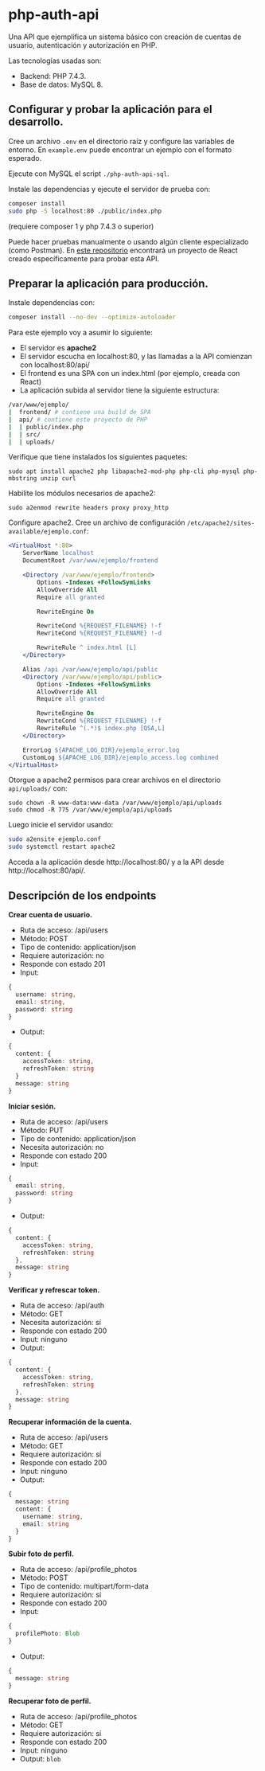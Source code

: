 # php-auth-api

Una API que ejemplifica un sistema básico con creación de cuentas de usuario, autenticación y autorización en PHP.

Las tecnologías usadas son:
* Backend: PHP 7.4.3.
* Base de datos: MySQL 8.


## Configurar y probar la aplicación para el desarrollo.

Cree un archivo `.env` en el directorio raíz y configure las variables de entorno. En `example.env` puede encontrar un ejemplo con el formato esperado.

Ejecute con MySQL el script `./php-auth-api-sql`.

Instale las dependencias y ejecute el servidor de prueba con:
```sh
composer install
sudo php -S localhost:80 ./public/index.php
```
(requiere composer 1 y php 7.4.3 o superior)

Puede hacer pruebas manualmente o usando algún cliente especializado (como Postman). En [este repositorio](https://github.com/conjunto-solucion/react-auth-client) encontrará un proyecto de React creado específicamente para probar esta API.

## Preparar la aplicación para producción.

Instale dependencias con:
```sh
composer install --no-dev --optimize-autoloader
```

Para este ejemplo voy a asumir lo siguiente:

* El servidor es **apache2**
* El servidor escucha en localhost:80, y las llamadas a la API comienzan con localhost:80/api/
* El frontend es una SPA con un index.html (por ejemplo, creada con React)
* La aplicación subida al servidor tiene la siguiente estructura:
```sh
/var/www/ejemplo/
|  frontend/ # contiene una build de SPA
|  api/ # contiene este proyecto de PHP
|  | public/index.php
|  | src/
|  | uploads/
```

Verifique que tiene instalados los siguientes paquetes:
```
sudo apt install apache2 php libapache2-mod-php php-cli php-mysql php-mbstring unzip curl
```

Habilite los módulos necesarios de apache2:
```
sudo a2enmod rewrite headers proxy proxy_http
```

Configure apache2. Cree un archivo de configuración `/etc/apache2/sites-available/ejemplo.conf`:

```apache
<VirtualHost *:80>
	ServerName localhost
	DocumentRoot /var/www/ejemplo/frontend

	<Directory /var/www/ejemplo/frontend>
		Options -Indexes +FollowSymLinks
		AllowOverride All
		Require all granted

		RewriteEngine On

		RewriteCond %{REQUEST_FILENAME} !-f
		RewriteCond %{REQUEST_FILENAME} !-d

		RewriteRule ^ index.html [L]
	</Directory>

	Alias /api /var/www/ejemplo/api/public
	<Directory /var/www/ejemplo/api/public>
		Options -Indexes +FollowSymLinks
		AllowOverride All
		Require all granted

		RewriteEngine On
		RewriteCond %{REQUEST_FILENAME} !-f
		RewriteRule ^(.*)$ index.php [QSA,L]
	</Directory>

	ErrorLog ${APACHE_LOG_DIR}/ejemplo_error.log
	CustomLog ${APACHE_LOG_DIR}/ejemplo_access.log combined
</VirtualHost>
```
Otorgue a apache2 permisos para crear archivos en el directorio `api/uploads/` con:
```
sudo chown -R www-data:www-data /var/www/ejemplo/api/uploads
sudo chmod -R 775 /var/www/ejemplo/api/uploads
```

Luego inicie el servidor usando:
```sh
sudo a2ensite ejemplo.conf
sudo systemctl restart apache2
```

Acceda a la aplicación desde http://localhost:80/ y a la API desde http://localhost:80/api/.

## Descripción de los endpoints

**Crear cuenta de usuario.**
* Ruta de acceso: /api/users
* Método: POST
* Tipo de contenido: application/json
* Requiere autorización: no
* Responde con estado 201
* Input:
```ts
{
  username: string,
  email: string,
  password: string
}
```
* Output:
```ts
{
  content: {
    accessToken: string,
    refreshToken: string
  }
  message: string
}
```

**Iniciar sesión.**
* Ruta de acceso: /api/users
* Método: PUT
* Tipo de contenido: application/json
* Necesita autorización: no
* Responde con estado 200
* Input:
```ts
{
  email: string,
  password: string
}
```
* Output:
```ts
{
  content: {
    accessToken: string,
    refreshToken: string
  },
  message: string 
}
```

**Verificar y refrescar token.**
* Ruta de acceso: /api/auth
* Método: GET
* Necesita autorización: sí
* Responde con estado 200
* Input: ninguno
* Output:
```ts
{
  content: {
    accessToken: string,
    refreshToken: string
  },
  message: string 
}
```


**Recuperar información de la cuenta.**
* Ruta de acceso: /api/users
* Método: GET
* Requiere autorización: sí
* Responde con estado 200
* Input: ninguno
* Output:
```ts
{
  message: string
  content: {
    username: string,
    email: string
  }
}


```
**Subir foto de perfil.**
* Ruta de acceso: /api/profile_photos
* Método: POST
* Tipo de contenido: multipart/form-data
* Requiere autorización: sí
* Responde con estado 200
* Input:
```ts
{
  profilePhoto: Blob
}
```
* Output:
```ts
{
  message: string
}
```

**Recuperar foto de perfil.**
* Ruta de acceso: /api/profile_photos
* Método: GET
* Requiere autorización: sí
* Responde con estado 200
* Input: ninguno
* Output: `blob`